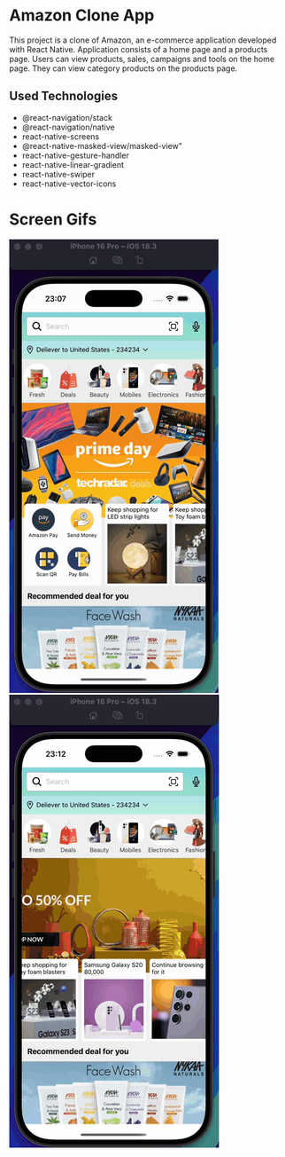 <h1>Amazon Clone App</h1>

<p>This project is a clone of Amazon, an e-commerce application developed with React Native. Application consists of a home page and a products page. Users can view products, sales, campaigns and tools on the home page. They can view category products on the products page.</p>

<h2>Used Technologies</h2>

<ul>

<li>@react-navigation/stack</li>
<li>@react-navigation/native</li>
<li>react-native-screens</li>
<li>@react-native-masked-view/masked-view"</li>
<li>react-native-gesture-handler</li>
<li>react-native-linear-gradient</li>
<li>react-native-swiper</li>
<li>react-native-vector-icons</li>

</ul>

<h1>Screen Gifs</h1>

<img src="./screen-gifs/gif.gif" />
<img src="./screen-gifs/gif2.gif" />

